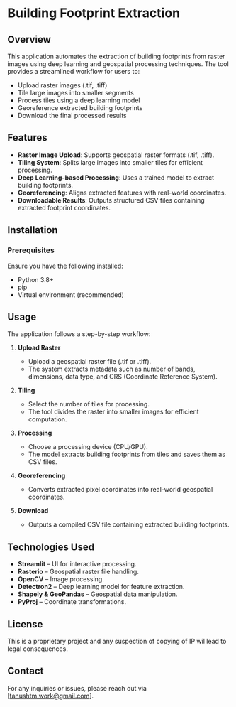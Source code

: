 # Building Footprint Extraction  

## Overview  

This application automates the extraction of building footprints from raster images using deep learning and geospatial processing techniques. The tool provides a streamlined workflow for users to:  

- Upload raster images (.tif, .tiff)  
- Tile large images into smaller segments  
- Process tiles using a deep learning model  
- Georeference extracted building footprints  
- Download the final processed results  

## Features  

- **Raster Image Upload**: Supports geospatial raster formats (.tif, .tiff).  
- **Tiling System**: Splits large images into smaller tiles for efficient processing.  
- **Deep Learning-based Processing**: Uses a trained model to extract building footprints.  
- **Georeferencing**: Aligns extracted features with real-world coordinates.  
- **Downloadable Results**: Outputs structured CSV files containing extracted footprint coordinates.  

## Installation  

### Prerequisites  

Ensure you have the following installed:  

- Python 3.8+  
- pip  
- Virtual environment (recommended)  

## Usage  

The application follows a step-by-step workflow:  

1. **Upload Raster**  
   - Upload a geospatial raster file (.tif or .tiff).  
   - The system extracts metadata such as number of bands, dimensions, data type, and CRS (Coordinate Reference System).  

2. **Tiling**  
   - Select the number of tiles for processing.  
   - The tool divides the raster into smaller images for efficient computation.  

3. **Processing**  
   - Choose a processing device (CPU/GPU).  
   - The model extracts building footprints from tiles and saves them as CSV files.  

4. **Georeferencing**  
   - Converts extracted pixel coordinates into real-world geospatial coordinates.  

5. **Download**  
   - Outputs a compiled CSV file containing extracted building footprints.  

## Technologies Used  

- **Streamlit** – UI for interactive processing.  
- **Rasterio** – Geospatial raster file handling.  
- **OpenCV** – Image processing.  
- **Detectron2** – Deep learning model for feature extraction.  
- **Shapely & GeoPandas** – Geospatial data manipulation.  
- **PyProj** – Coordinate transformations.  

## License  

This is a proprietary project and any suspection of copying of IP wil lead to legal consequences.

## Contact  

For any inquiries or issues, please reach out via [tanushtm.work@gmail.com].  
